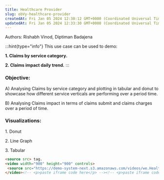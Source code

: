 ```yaml
---
title: Healthcare Provider
slug: obVy-healthcare-provider
createdAt: Fri Jan 05 2024 12:30:12 GMT+0000 (Coordinated Universal Time)
updatedAt: Fri Jan 05 2024 12:33:30 GMT+0000 (Coordinated Universal Time)
---
```


Authors: Rishabh Vinod, Diptiman Badajena

:::hint{type="info"}
This use case can be used to demo:&#x20;

**1. Claims by service category.**

**2. Claims impact daily trend.**
:::

### Objective:&#x20;

A) Analysing Claims by service category and plotting in tabular and donut to showcase how different service verticals are performing over a period time.&#x20;

B) Analysing Claims impact in terms of claims submit and claims charges over a period of time.

### Visualizations:&#x20;

1\. Donut

2\. Line Graph

3\. Tabular

```html
<source src> tag.
<video width="900" height="900" controls>
 <source src="https://demo-system-next.s3.amazonaws.com/videos/we.Healthcare/Wehealthcare_Claims.mov">
</video><!-- <p>paste iframe code here</p> --><!-- <p>paste iframe code here</p> -->
```

